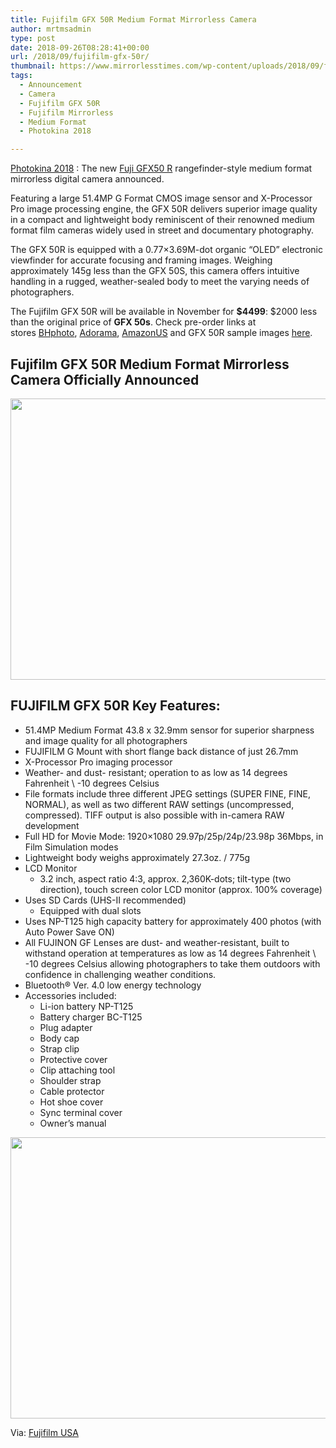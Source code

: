 ```yaml
---
title: Fujifilm GFX 50R Medium Format Mirrorless Camera
author: mrtmsadmin
type: post
date: 2018-09-26T08:28:41+00:00
url: /2018/09/fujifilm-gfx-50r/
thumbnail: https://www.mirrorlesstimes.com/wp-content/uploads/2018/09/fujifilm-gfx-50r-front.jpg
tags:
  - Announcement
  - Camera
  - Fujifilm GFX 50R
  - Fujifilm Mirrorless
  - Medium Format
  - Photokina 2018

---
```

<a title="Photokina 2018" href="https://www.dailycameranews.com/tag/photokina-2018/" target="_blank" rel="follow noopener">Photokina 2018</a> : The new <a href="https://www.mirrorlesstimes.com/tag/fujifilm-gfx-50r/" target="_blank" rel="noopener">Fuji GFX50 R</a> rangefinder-style medium format mirrorless digital camera announced.

Featuring a large 51.4MP G Format CMOS image sensor and X-Processor Pro image processing engine, the GFX 50R delivers superior image quality in a compact and lightweight body reminiscent of their renowned medium format film cameras widely used in street and documentary photography.

The GFX 50R is equipped with a 0.77×3.69M-dot organic “OLED” electronic viewfinder for accurate focusing and framing images. Weighing approximately 145g less than the GFX 50S, this camera offers intuitive handling in a rugged, weather-sealed body to meet the varying needs of photographers.

The Fujifilm GFX 50R will be available in November for **$4499**: $2000 less than the original price of **GFX 50s**. Check pre-order links at stores <a href="https://www.bhphotovideo.com/c/product/1436551-REG/fujifilm_600020523_gfx_50r_medium_format.html/BI/20175/KBID/14249/" target="_blank" rel="follow external noopener noreferrer" data-wpel-link="external">BHphoto</a>, <a class="broken_link" href="https://adorama.evyy.net/c/63923/51926/1036?u=https%3A%2F%2Fwww.adorama.com%2Fals.mvc%2Fnspc%2FError%2FNoResultFound%3FSearchInfo%3Dfujifilm%2520gfx%252050r" target="_blank" rel="follow external noopener noreferrer">Adorama</a>, <a href="https://amzn.to/2QWiTDG" target="_blank" rel="follow external noopener noreferrer" data-wpel-link="external">AmazonUS</a> and GFX 50R sample images <a href="http://www.fujifilm.com/products/digital_cameras/gfx/fujifilm_gfx_50r/sample_images/" target="_blank" rel="noopener">here</a>.<!--more-->

## Fujifilm GFX 50R Medium Format Mirrorless Camera Officially Announced

[<img class="aligncenter size-full wp-image-2407" src="https://i2.wp.com/www.mirrorlesstimes.com/wp-content/uploads/2018/09/fujifilm-gfx-50r-back.jpg?resize=600%2C450&#038;ssl=1" alt="" width="600" height="450" srcset="https://i2.wp.com/www.mirrorlesstimes.com/wp-content/uploads/2018/09/fujifilm-gfx-50r-back.jpg?w=1200&ssl=1 1200w, https://i2.wp.com/www.mirrorlesstimes.com/wp-content/uploads/2018/09/fujifilm-gfx-50r-back.jpg?resize=400%2C300&ssl=1 400w, https://i2.wp.com/www.mirrorlesstimes.com/wp-content/uploads/2018/09/fujifilm-gfx-50r-back.jpg?resize=768%2C576&ssl=1 768w, https://i2.wp.com/www.mirrorlesstimes.com/wp-content/uploads/2018/09/fujifilm-gfx-50r-back.jpg?resize=970%2C728&ssl=1 970w" sizes="(max-width: 600px) 100vw, 600px" data-recalc-dims="1" />][1]

## FUJIFILM GFX 50R Key Features:

<ul type="disc">
  <li>
    51.4MP Medium Format 43.8 x 32.9mm sensor for superior sharpness and image quality for all photographers
  </li>
  <li>
    FUJIFILM G Mount with short flange back distance of just 26.7mm
  </li>
  <li>
    X-Processor Pro imaging processor
  </li>
  <li>
    Weather- and dust- resistant; operation to as low as 14 degrees Fahrenheit \ -10 degrees Celsius
  </li>
  <li>
    File formats include three different JPEG settings (SUPER FINE, FINE, NORMAL), as well as two different RAW settings (uncompressed, compressed). TIFF output is also possible with in-camera RAW development
  </li>
  <li>
    Full HD for Movie Mode: 1920×1080 29.97p/25p/24p/23.98p 36Mbps, in Film Simulation modes
  </li>
  <li>
    Lightweight body weighs approximately 27.3oz. / 775g
  </li>
  <li>
    LCD Monitor <ul type="circle">
      <li>
        3.2 inch, aspect ratio 4:3, approx. 2,360K-dots; tilt-type (two direction), touch screen color LCD monitor (approx. 100% coverage)
      </li>
    </ul>
  </li>
  
  <li>
    Uses SD Cards (UHS-II recommended) <ul type="circle">
      <li>
        Equipped with dual slots
      </li>
    </ul>
  </li>
  
  <li>
    Uses NP-T125 high capacity battery for approximately 400 photos (with Auto Power Save ON)
  </li>
  <li>
    All FUJINON GF Lenses are dust- and weather-resistant, built to withstand operation at temperatures as low as 14 degrees Fahrenheit \ -10 degrees Celsius allowing photographers to take them outdoors with confidence in challenging weather conditions.
  </li>
  <li>
    Bluetooth® Ver. 4.0 low energy technology
  </li>
  <li>
    Accessories included: <ul type="circle">
      <li>
        Li-ion battery NP-T125
      </li>
      <li>
        Battery charger BC-T125
      </li>
      <li>
        Plug adapter
      </li>
      <li>
        Body cap
      </li>
      <li>
        Strap clip
      </li>
      <li>
        Protective cover
      </li>
      <li>
        Clip attaching tool
      </li>
      <li>
        Shoulder strap
      </li>
      <li>
        Cable protector
      </li>
      <li>
        Hot shoe cover
      </li>
      <li>
        Sync terminal cover
      </li>
      <li>
        Owner’s manual
      </li>
    </ul>
  </li>
</ul>

[<img class="aligncenter size-full wp-image-2408" src="https://i1.wp.com/www.mirrorlesstimes.com/wp-content/uploads/2018/09/fujifilm-gfx-50r-top.jpg?resize=600%2C450&#038;ssl=1" alt="" width="600" height="450" srcset="https://i1.wp.com/www.mirrorlesstimes.com/wp-content/uploads/2018/09/fujifilm-gfx-50r-top.jpg?w=1200&ssl=1 1200w, https://i1.wp.com/www.mirrorlesstimes.com/wp-content/uploads/2018/09/fujifilm-gfx-50r-top.jpg?resize=400%2C300&ssl=1 400w, https://i1.wp.com/www.mirrorlesstimes.com/wp-content/uploads/2018/09/fujifilm-gfx-50r-top.jpg?resize=768%2C576&ssl=1 768w, https://i1.wp.com/www.mirrorlesstimes.com/wp-content/uploads/2018/09/fujifilm-gfx-50r-top.jpg?resize=970%2C728&ssl=1 970w" sizes="(max-width: 600px) 100vw, 600px" data-recalc-dims="1" />][2]

Via: <a class="ext-link" title="" href="http://www.fujifilmusa.com/press/news/display_news?newsID=881499" target="_blank" rel="noopener external nofollow">Fujifilm USA</a>

 [1]: https://i2.wp.com/www.mirrorlesstimes.com/wp-content/uploads/2018/09/fujifilm-gfx-50r-back.jpg?ssl=1
 [2]: https://i1.wp.com/www.mirrorlesstimes.com/wp-content/uploads/2018/09/fujifilm-gfx-50r-top.jpg?ssl=1